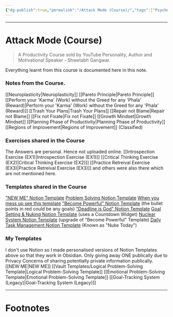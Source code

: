 ```yaml
---
{"dg-publish":true,"permalink":"/Attack Mode (Course)/","tags":["Psychology","Wisdom"]}
---
```



---
# Attack Mode (Course)
> A Productivity Course sold by YouTube Personality, Author and Motivational Speaker - Shwetabh Gangwar.

Everything learnt from this course is documented here in this note.

### Notes from the Course.
[[Neuroplasticity\|Neuroplasticity]] 
[[Pareto Principle\|Pareto Principle]]
[[Perform your 'Karma' (Work) without the Greed for any 'Phala' (Reward)\|Perform your 'Karma' (Work) without the Greed for any 'Phala' (Reward)]]
[[Trash Your Plans\|Trash Your Plans]]
[[Repair not Blame\|Repair not Blame]]
[[Fix not Fixate\|Fix not Fixate]] 
[[Growth Mindset\|Growth Mindset]]
[[Planning Phase of Productivity\|Planning Phase of Productivity]]
[[Regions of Improvement\|Regions of Improvement]] (Classified)

### Exercises shared in the Course
The Answers are personal. Hence not uploaded online.
[[Introspection Exercise (EX1)\|Introspection Exercise (EX1)]] 
[[Critical Thinking Exercise (EX2)\|Critical Thinking Exercise (EX2)]] 
[[Practice Retreival Exercise (EX3)\|Practice Retreival Exercise (EX3)]] 
and others were also there which are not mentioned here.

### Templates shared in the Course
["NEW ME" Notion Template](https://crystal-position-63c.notion.site/NEW-ME-2697c303e0284712a9ea6bea022f56bd)
[Problem Solving Notion Template](https://crystal-position-63c.notion.site/Problem-Solving-b5aed05cb80b4ac8bc800f187b280452)
[When you mess up see this template](https://crystal-position-63c.notion.site/Script-When-you-mess-up-e10845ffec554a8b93c64607b6c30984)
["Become Powerful" Notion Template](https://crystal-position-63c.notion.site/Power-System-90d4136d03d34f98a735929b730fecf7) (the bullet points in red could be any goals)
["Deadline is God" Notion Template](https://crystal-position-63c.notion.site/GOD-Deadlines-0fdb872758324a19a1db962e07b2e635)
[Goal Setting & Nuking Notion Template](https://crystal-position-63c.notion.site/Nuke-xyz-f3986233c4c746b8a36d60a213b591a8) (uses a Countdown Widget)
[Nuclear System Notion Template](https://crystal-position-63c.notion.site/Nuclear-System-189a0de810584863a6d4f2d656a0eb90) (upgrade of "Become Powerful" Template)
[Daily Task Management Notion Template](https://crystal-position-63c.notion.site/Nuke-Today-b9b63ff431114fd082c649f84ad293f8) (Known as "Nuke Today")

### My Templates
I don't use Notion so I made personalised versions of Notion Templates above so that they work in Obsidian. Only giving away ONE publically due to Privacy Concerns of sharing potentially private information publically.
[[NEW ME\|NEW ME]]
[[Vault Templates/Logical Problem-Solving Template\|Logical Problem-Solving Template]]
[[Emotional Problem-Solving Template\|Emotional Problem-Solving Template]]
[[Goal-Tracking System (Legacy)\|Goal-Tracking System (Legacy)]]

---
# Footnotes